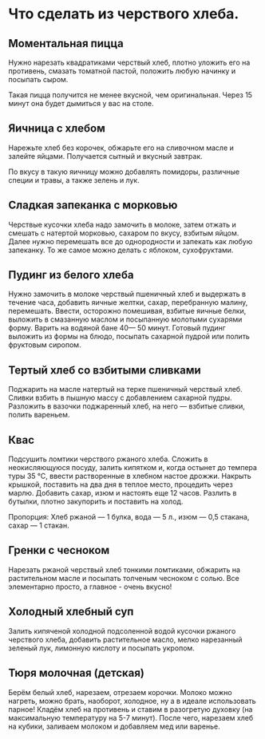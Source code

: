 # Что сделать из черствого хлеба.
## Моментальная пицца

Нужно нарезать квадратиками черствый хлеб, плотно уложить его на противень, смазать томатной пастой, положить любую начинку и посыпать сыром.

Такая пицца получится не менее вкусной, чем оригинальная. Через 15 минут она будет дымиться у вас на столе.

## Яичница с хлебом	

Нарежьте хлеб без корочек, обжарьте его на сливочном масле и залейте яйцами. Получается сытный и вкусный завтрак.

По вкусу в такую яичницу можно добавлять помидоры, различные специи и травы, а также зелень и лук.

## Сладкая запеканка с морковью	

Черствые кусочки хлеба надо замочить в молоке, затем отжать и смешать с натертой морковью, сахаром по вкусу, взбитым яйцом. Далее нужно перемешать все до однородности и запекать как любую запеканку. То же самое можно делать с яблоком, сухофруктами.

## Пудинг из белого хлеба	

Нужно замочить в молоке черствый пшеничный хлеб и выдержать в течение часа, добавить яичные желтки, сахар, перебранную малину, перемешать. Ввести, осторожно помешивая, взбитые яичные белки, выложить в смазанную маслом и посыпанную молотыми сухарями форму. Варить на водяной бане 40— 50 минут. Готовый пудинг выложить из формы на блюдо, посыпать сахарной пудрой или полить фруктовым сиропом.

## Тертый хлеб со взбитыми сливками	

Поджарить на масле натертый на терке пшеничный черствый хлеб. Сливки взбить в пышную массу с добавлением сахарной пудры. Разложить в вазочки поджаренный хлеб, на него — взбитые сливки, полить вареньем.

## Квас	

Подсушить ломтики черствого ржаного хлеба. Сложить в неокисляющуюся посуду, залить кипятком и, когда остынет до темпера туры 35 °С, ввести растворенные в хлебном настое дрожжи. Накрыть крышкой, поставить на два дня в теплое место, процедить через марлю. Добавить сахар, изюм и настоять еще 12 часов. Разлить в бутылки, плотно закупорить и поставить на холод.

Пропорция: Хлеб ржаной — 1 булка, вода — 5 л., изюм — 0,5 стакана, сахар — 1 стакан.

## Гренки с чесноком

Нарезать ржаной черствый хлеб тонкими ломтиками, обжарить нa растительном масле и посыпать толченым чесноком с солью. Все элементарно просто, а главное - очень вкусно!

## Холодный хлебный суп	

Залить кипяченой холодной подсоленной водой кусочки ржаного черствого хлеба, добавить растительное масло, мелко нарезанный зеленый лук, лимонную кислоту и посыпать укропом.

## Тюря молочная (детская)	

Берём белый хлеб, нарезаем, отрезаем корочки. Молоко можно нагреть, можно брать, наоборот, холодное, ну а в идеале использовать парное! Кладём хлеб на противень и ставим в разогретую духовку (на максимальную температуру на 5-7 минут). После чего, нарезаем хлеб на кубики, заливаем молоком и добавляем мед или варенье.

